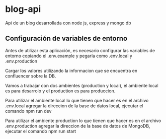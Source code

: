 # blog-api
Api de un blog desarrollada con node js, express y mongo db

## Configuración de variables de entorno
Antes de utilizar esta aplicación, es necesario configurar las variables de entorno copiando el .env.example y pegarla como .env.local y .env.production 

Cargar los valores utilizando la informacion que se encuentra en confluencer sobre la DB.

Vamos a trabajar con dos ambientes (production y local), el ambiente local es para desarrolo y el production es para produccion.

Para utilizar el ambiente local lo que tienen que hacer es en el archivo .env.local agregar la direccion de la base de datos local, ejecutar el comando npm run dev

Para utilizar el ambiente production lo que tienen que hacer es en el archivo .env.production agregar la direccion de la base de datos de MongoDB, ejecutar el comando npm run start